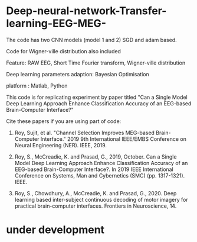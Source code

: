 # Deep-neural-network-Transfer-learning-EEG-MEG-

The code has two CNN models  (model 1 and 2) SGD and adam based.

Code for Wigner-ville distribution also included


Feature: RAW EEG, Short Time Fourier transform, Wigner-ville distribution


Deep learning parameters adaption: Bayesian Optimisation

platform : Matlab, Python

This code is for replicating experiment by paper titled "Can a Single Model Deep Learning Approach Enhance Classification Accuracy of an EEG-based Brain-Computer Interface?"

Cite these papers if you are using part of code:
1. Roy, Sujit, et al. "Channel Selection Improves MEG-based Brain-Computer Interface." 2019 9th International IEEE/EMBS Conference on Neural Engineering (NER). IEEE, 2019.

2. Roy, S., McCreadie, K. and Prasad, G., 2019, October. Can a Single Model Deep Learning Approach Enhance Classification Accuracy of an EEG-based Brain-Computer Interface?. In 2019 IEEE International Conference on Systems, Man and Cybernetics (SMC) (pp. 1317-1321). IEEE.

3. Roy, S., Chowdhury, A., McCreadie, K. and Prasad, G., 2020. Deep learning based inter-subject continuous decoding of motor imagery for practical brain-computer interfaces. Frontiers in Neuroscience, 14.


# under development
